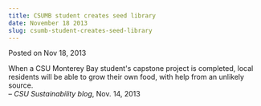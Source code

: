 ```yaml
---
title: CSUMB student creates seed library
date: November 18 2013
slug: csumb-student-creates-seed-library
---
```


 



<span class="date">Posted on Nov 18, 2013    </span>
<p>When a CSU Monterey Bay student&apos;s capstone project is completed,
local residents will be able to grow their own food, with help from
an unlikely source.<br>
&#x2013; <em>CSU Sustainability blog</em>, Nov. 14, 2013</br></p>





```
